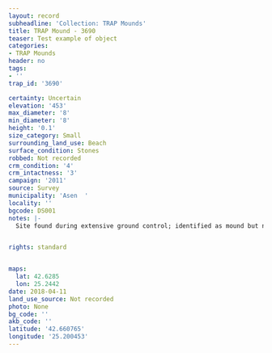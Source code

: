 ```yaml
---
layout: record
subheadline: 'Collection: TRAP Mounds'
title: TRAP Mound - 3690
teaser: Test example of object
categories:
- TRAP Mounds
header: no
tags:
- ''
trap_id: '3690'

certainty: Uncertain
elevation: '453'
max_diameter: '8'
min_diameter: '8'
height: '0.1'
size_category: Small
surrounding_land_use: Beach
surface_condition: Stones
robbed: Not recorded
crm_condition: '4'
crm_intactness: '3'
campaign: '2011'
source: Survey
municipality: 'Asen  '
locality: ''
bgcode: DS001
notes: |-
  Site found during extensive ground control; identified as mound but not fully registered.


rights: standard


maps:
  lat: 42.6285
  lon: 25.2442
date: 2018-04-11
land_use_source: Not recorded
photo: None
bg_code: ''
akb_code: ''
latitude: '42.660765'
longitude: '25.200453'
---
```

